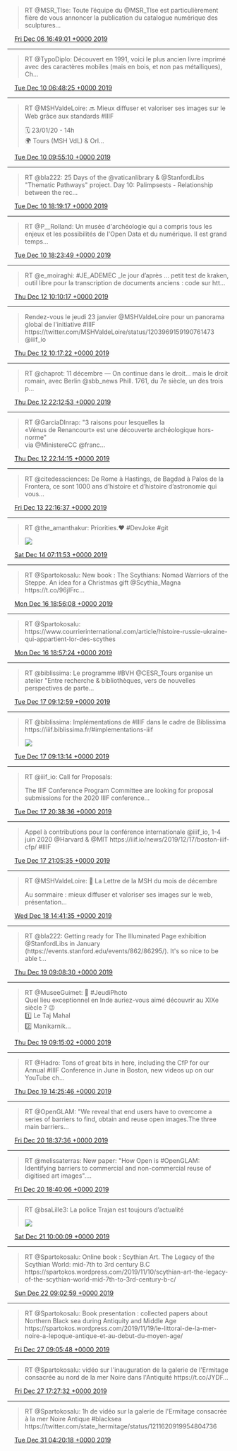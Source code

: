> RT @MSR\_Tlse: Toute l’équipe du @MSR\_Tlse est particulièrement fière de vous annoncer la publication du catalogue numérique des sculptures…

<img src="../../media/tweet.ico" width="12" /> [Fri Dec 06 16:49:01 +0000 2019](https://twitter.com/regisrob/status/1202993355061387266)

----

> RT @TypoDiplo: Découvert en 1991, voici le plus ancien livre imprimé avec des caractères mobiles \(mais en bois, et non pas métalliques\), Ch…

<img src="../../media/tweet.ico" width="12" /> [Tue Dec 10 06:48:25 +0000 2019](https://twitter.com/regisrob/status/1204291761855746048)

----

> RT @MSHValdeLoire: 🔜 Mieux diffuser et valoriser ses images sur le Web grâce aux standards \#IIIF  
>   
> 🗓  23/01/20 \- 14h  
> 🌍 Tours \(MSH VdL\) &amp; Orl…

<img src="../../media/tweet.ico" width="12" /> [Tue Dec 10 09:55:10 +0000 2019](https://twitter.com/regisrob/status/1204338757748641792)

----

> RT @bla222: 25 Days of the @vaticanlibrary &amp;  @StanfordLibs "Thematic Pathways" project\. Day 10: Palimpsests \- Relationship between the rec…

<img src="../../media/tweet.ico" width="12" /> [Tue Dec 10 18:19:17 +0000 2019](https://twitter.com/regisrob/status/1204465624975650818)

----

> RT @P\_\_Rolland: Un musée d'archéologie qui a compris tous les enjeux et les possibilités de l'Open Data et du numérique\. Il est grand temps…

<img src="../../media/tweet.ico" width="12" /> [Tue Dec 10 18:23:49 +0000 2019](https://twitter.com/regisrob/status/1204466766308683777)

----

> RT @e\_moiraghi: \#JE\_ADEMEC \_le jour d’après \.\.\. petit test de kraken, outil libre pour la transcription de documents anciens : code sur htt…

<img src="../../media/tweet.ico" width="12" /> [Thu Dec 12 10:10:17 +0000 2019](https://twitter.com/regisrob/status/1205067340712415232)

----

> Rendez\-vous le jeudi 23 janvier @MSHValdeLoire pour un panorama global de l'initiative \#IIIF https://twitter\.com/MSHValdeLoire/status/1203969159190761473 @iiif\_io

<img src="../../media/tweet.ico" width="12" /> [Thu Dec 12 10:17:22 +0000 2019](https://twitter.com/regisrob/status/1205069123241349121)

----

> RT @chaprot: 11 décembre — On continue dans le droit… mais le droit romain, avec Berlin @sbb\_news Phill\. 1761, du 7e siècle, un des trois p…

<img src="../../media/tweet.ico" width="12" /> [Thu Dec 12 22:12:53 +0000 2019](https://twitter.com/regisrob/status/1205249187304157184)

----

> RT @GarciaDInrap: "3 raisons pour lesquelles la  
>  «Vénus de Renancourt» est une découverte archéologique hors\-norme"  
> via @MinistereCC @franc…

<img src="../../media/tweet.ico" width="12" /> [Thu Dec 12 22:14:15 +0000 2019](https://twitter.com/regisrob/status/1205249530855383046)

----

> RT @citedessciences: De Rome à Hastings, de Bagdad à Palos de la Frontera, ce sont 1000 ans d’histoire et d’histoire d’astronomie qui vous…

<img src="../../media/tweet.ico" width="12" /> [Fri Dec 13 22:16:37 +0000 2019](https://twitter.com/regisrob/status/1205612515046109184)

----

> RT @the\_amanthakur: Priorities\.♥️ \#DevJoke \#git 
> 
> ![](../../media/1205747220823322624-ELmzhXVUUAAP6nS.jpg)

<img src="../../media/tweet.ico" width="12" /> [Sat Dec 14 07:11:53 +0000 2019](https://twitter.com/regisrob/status/1205747220823322624)

----

> RT @Spartokosalu: New book : The Scythians: Nomad Warriors of the Steppe\. An idea for a Christmas gift @Scythia\_Magna  https://t\.co/96jIFrc…

<img src="../../media/tweet.ico" width="12" /> [Mon Dec 16 18:56:08 +0000 2019](https://twitter.com/regisrob/status/1206649224013717506)

----

> RT @Spartokosalu: https://www\.courrierinternational\.com/article/histoire\-russie\-ukraine\-qui\-appartient\-lor\-des\-scythes

<img src="../../media/tweet.ico" width="12" /> [Mon Dec 16 18:57:24 +0000 2019](https://twitter.com/regisrob/status/1206649543816859649)

----

> RT @biblissima: Le programme \#BVH @CESR\_Tours organise un atelier "Entre recherche &amp; bibliothèques, vers de nouvelles perspectives de parte…

<img src="../../media/tweet.ico" width="12" /> [Tue Dec 17 09:12:59 +0000 2019](https://twitter.com/regisrob/status/1206864859578748928)

----

> RT @biblissima: Implémentations de \#IIIF dans le cadre de Biblissima  https://iiif\.biblissima\.fr/\#implementations\-iiif 
> 
> ![](../../media/1206864920782024706-EL51v5LX0AAvYHx.jpg)

<img src="../../media/tweet.ico" width="12" /> [Tue Dec 17 09:13:14 +0000 2019](https://twitter.com/regisrob/status/1206864920782024706)

----

> RT @iiif\_io: Call for Proposals:   
>   
> The IIIF Conference Program Committee are looking for proposal submissions for the 2020 IIIF conference…

<img src="../../media/tweet.ico" width="12" /> [Tue Dec 17 20:38:36 +0000 2019](https://twitter.com/regisrob/status/1207037400909791232)

----

> Appel à contributions pour la conférence internationale @iiif\_io, 1\-4 juin 2020 @Harvard &amp; @MIT https://iiif\.io/news/2019/12/17/boston\-iiif\-cfp/ \#IIIF

<img src="../../media/tweet.ico" width="12" /> [Tue Dec 17 21:05:35 +0000 2019](https://twitter.com/regisrob/status/1207044189915144192)

----

> RT @MSHValdeLoire: 📣 La Lettre de la MSH du mois de décembre  
>   
> Au sommaire : mieux diffuser et valoriser ses images sur le web, présentation…

<img src="../../media/tweet.ico" width="12" /> [Wed Dec 18 14:41:35 +0000 2019](https://twitter.com/regisrob/status/1207309942962700289)

----

> RT @bla222: Getting ready for The Illuminated Page exhibition @StanfordLibs in January \(https://events\.stanford\.edu/events/862/86295/\)\. It's so nice to be able t…

<img src="../../media/tweet.ico" width="12" /> [Thu Dec 19 09:08:30 +0000 2019](https://twitter.com/regisrob/status/1207588506438184960)

----

> RT @MuseeGuimet: 📸 \#JeudiPhoto  
> Quel lieu exceptionnel en Inde auriez\-vous aimé découvrir au XIXe siècle ? 😉  
> 1️⃣ Le Taj Mahal  
> 2️⃣ Manikarnik…

<img src="../../media/tweet.ico" width="12" /> [Thu Dec 19 09:15:02 +0000 2019](https://twitter.com/regisrob/status/1207590152194928640)

----

> RT @Hadro: Tons of great bits in here, including the CfP for our Annual \#IIIF Conference in June in Boston, new videos up on our YouTube ch…

<img src="../../media/tweet.ico" width="12" /> [Thu Dec 19 14:25:46 +0000 2019](https://twitter.com/regisrob/status/1207668351209738244)

----

> RT @OpenGLAM: "We reveal that end users have to overcome a series of barriers to find, obtain and reuse open images\.The three main barriers…

<img src="../../media/tweet.ico" width="12" /> [Fri Dec 20 18:37:36 +0000 2019](https://twitter.com/regisrob/status/1208094111926013952)

----

> RT @melissaterras: New paper: "How Open is \#OpenGLAM: Identifying barriers to commercial and non\-commercial reuse of digitised art images"\.…

<img src="../../media/tweet.ico" width="12" /> [Fri Dec 20 18:40:06 +0000 2019](https://twitter.com/regisrob/status/1208094743420440576)

----

> RT @bsaLille3: La police Trajan est toujours d’actualité 
> 
> ![](../../media/1208326281433174016-EMTU6yoXUAU1jiI.jpg)

<img src="../../media/tweet.ico" width="12" /> [Sat Dec 21 10:00:09 +0000 2019](https://twitter.com/regisrob/status/1208326281433174016)

----

> RT @Spartokosalu: Online book : Scythian Art\. The Legacy of the Scythian World: mid\-7th to 3rd century B\.C https://spartokos\.wordpress\.com/2019/11/10/scythian\-art\-the\-legacy\-of\-the\-scythian\-world\-mid\-7th\-to\-3rd\-century\-b\-c/

<img src="../../media/tweet.ico" width="12" /> [Sun Dec 22 09:02:59 +0000 2019](https://twitter.com/regisrob/status/1208674280726241280)

----

> RT @Spartokosalu: Book presentation : collected papers about Northern Black sea during Antiquity and Middle Age https://spartokos\.wordpress\.com/2019/11/19/le\-littoral\-de\-la\-mer\-noire\-a\-lepoque\-antique\-et\-au\-debut\-du\-moyen\-age/

<img src="../../media/tweet.ico" width="12" /> [Fri Dec 27 09:05:48 +0000 2019](https://twitter.com/regisrob/status/1210486929579499521)

----

> RT @Spartokosalu: vidéo sur l'inauguration de la galerie de l'Ermitage consacrée au nord de la mer Noire dans l'Antiquité https://t\.co/JYDF…

<img src="../../media/tweet.ico" width="12" /> [Fri Dec 27 17:27:32 +0000 2019](https://twitter.com/regisrob/status/1210613193778847744)

----

> RT @Spartokosalu: 1h de vidéo sur la galerie de l'Ermitage consacrée à la mer Noire Antique \#blacksea https://twitter\.com/state\_hermitage/status/1211620919954804736

<img src="../../media/tweet.ico" width="12" /> [Tue Dec 31 04:20:18 +0000 2019](https://twitter.com/regisrob/status/1211864633419673600)